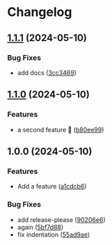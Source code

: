 # Changelog

## [1.1.1](https://github.com/funkypenguin/test-release-please/compare/v1.1.0...v1.1.1) (2024-05-10)


### Bug Fixes

* add docs ([3cc3469](https://github.com/funkypenguin/test-release-please/commit/3cc3469eda000127e6b14ac982b0a5da8adee468))

## [1.1.0](https://github.com/funkypenguin/test-release-please/compare/v1.0.0...v1.1.0) (2024-05-10)


### Features

* a second feature 🤷 ([b80ee99](https://github.com/funkypenguin/test-release-please/commit/b80ee9958466862e15ec2e177701cee2c77e9353))

## 1.0.0 (2024-05-10)


### Features

* Add a feature ([a1cdcb6](https://github.com/funkypenguin/test-release-please/commit/a1cdcb695e521c9845ad313ac72060d4b06b873e))


### Bug Fixes

* add release-please ([90206e6](https://github.com/funkypenguin/test-release-please/commit/90206e61099db568a5df3884fb32241e48144211))
* again ([5bf7d88](https://github.com/funkypenguin/test-release-please/commit/5bf7d8846d43ebddbc0f348181a7ba3e84890512))
* fix indentation ([55ad9ae](https://github.com/funkypenguin/test-release-please/commit/55ad9ae8e4c94785f87f128aacabcb270e9696ac))
